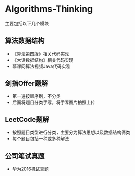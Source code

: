 # Algorithms-Thinking  

主要包括以下几个模块  

## 算法数据结构  

* 《算法第四版》相关代码实现
* 《大话数据结构》相关代码实现
* 慕课网算法视频Java代码实现    

## 剑指Offer题解  

* 第一遍按顺序刷，不分类
* 后面将题目分类手写，将手写图片拍照上传  

## LeetCode题解  

* 按照题目类型进行分类，主要分为算法思想以及数据结构俩类  
* 每个题目包括一种或多种解法  


## 公司笔试真题  

* 华为2016机试真题


